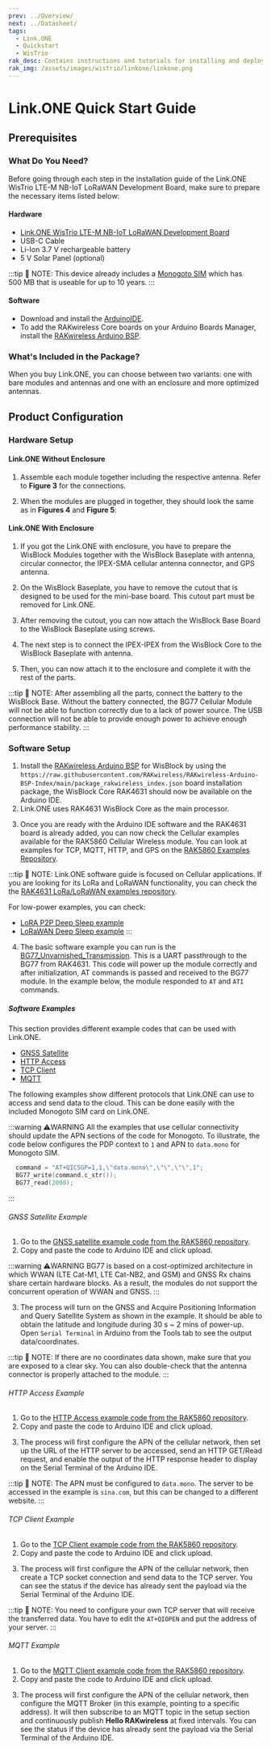 ```yaml
---
prev: ../Overview/
next: ../Datasheet/
tags:
  - Link.ONE
  - Quickstart
  - WisTrio
rak_desc: Contains instructions and tutorials for installing and deploying your Link.ONE WisTrio LTE-M NB-IoT LoRaWAN Development Board. Instructions are written in a detailed and step-by-step manner for an easier experience in setting up your device.
rak_img: /assets/images/wistrio/linkone/linkone.png
---
```


# Link.ONE Quick Start Guide

## Prerequisites

### What Do You Need?

Before going through each step in the installation guide of the Link.ONE WisTrio LTE-M NB-IoT LoRaWAN Development Board, make sure to prepare the necessary items listed below:

#### Hardware

- [Link.ONE WisTrio LTE-M NB-IoT LoRaWAN Development Board](https://store.rakwireless.com/products/link-one-lte-m-nb-iot-lorawan-device-based-on-nrf52840-sx1262-and-bg77-arduino-ide-compatible?variant=42659406512326?utm_source=LinkOne&utm_medium=Document&utm_campaign=BuyFromStore)
- USB-C Cable
- Li-Ion 3.7&nbsp;V rechargeable battery
- 5&nbsp;V Solar Panel (optional)

:::tip 📝 NOTE:
This device already includes a [Monogoto SIM](https://store.rakwireless.com/products/iot-sim-card-for-wisnode-modules?variant=42658018787526) which has 500&nbsp;MB that is useable for up to 10&nbsp;years.
:::

#### Software

- Download and install the [ArduinoIDE](https://www.arduino.cc/en/Main/Software).
- To add the RAKwireless Core boards on your Arduino Boards Manager, install the [RAKwireless Arduino BSP](https://github.com/RAKWireless/RAKwireless-Arduino-BSP-Index).

### What's Included in the Package?

When you buy Link.ONE, you can choose between two variants: one with bare modules and antennas and one with an enclosure and more optimized antennas.

<rk-img
  src="/assets/images/wistrio/linkone/quickstart/included_modules.png"
  width="60%"
  caption="Link.ONE modules without Enclosure"
/>

<rk-img
  src="/assets/images/wistrio/linkone/quickstart/included_modules_enclosure.png"
  width="60%"
  caption="Link.ONE with Enclosure"
/>

## Product Configuration

### Hardware Setup

#### Link.ONE Without Enclosure

1. Assemble each module together including the respective antenna. Refer to **Figure 3** for the connections.

<rk-img
  src="/assets/images/wistrio/linkone/quickstart/assembly_linkone.png"
  width="75%"
  caption="Link.ONE Modules and Antenna Connection"
/>

2. When the modules are plugged in together, they should look the same as in **Figures 4** and **Figure 5**:

<rk-img
  src="/assets/images/wistrio/linkone/quickstart/linkone_top.png"
  width="45%"
  caption="Link.ONE Modules top view"
/>

<rk-img
  src="/assets/images/wistrio/linkone/quickstart/linkone_bottom.png"
  width="45%"
  caption="Link.ONE Modules bottom view"
/>

#### Link.ONE With Enclosure

1. If you got the Link.ONE with enclosure, you have to prepare the WisBlock Modules together with the WisBlock Baseplate with antenna, circular connector, the IPEX-SMA cellular antenna connector, and GPS antenna.

<rk-img
  src="/assets/images/wistrio/linkone/quickstart/wisblock-base-antenna-enclosure.png"
  width="70%"
  caption="Link.ONE with Enclosure"
/>

2. On the WisBlock Baseplate, you have to remove the cutout that is designed to be used for the mini-base board. This cutout part must be removed for Link.ONE.

<rk-img
  src="/assets/images/wistrio/linkone/quickstart/wisblock-plate-antenna-cutout.png"
  width="70%"
  caption="Removing the cutout section of the WisBlock Baseplate"
/>

3. After removing the cutout, you can now attach the WisBlock Base Board to the WisBlock Baseplate using screws.

<rk-img
  src="/assets/images/wistrio/linkone/quickstart/wisblock-plate-antenna-wisblock.png"
  width="45%"
  caption="Attaching the WisBlock Base board to WisBlock Baseplate with PCB Antenna"
/>

4. The next step is to connect the IPEX-IPEX from the WisBlock Core to the WisBlock Baseplate with antenna.

<rk-img
  src="/assets/images/wistrio/linkone/quickstart/wisblock-plate-antenna-connect.png"
  width="45%"
  caption="IPEX-to-IPEX connector"
/>

5. Then, you can now attach it to the enclosure and complete it with the rest of the parts.

<rk-img
  src="/assets/images/wistrio/linkone/quickstart/wisblock-antenna-enclosure.png"
  width="45%"
  caption="Mounting the modules to Link.ONE enclosure"
/>

<rk-img
  src="/assets/images/wistrio/linkone/quickstart/assembled_with_enclosure.png"
  width="45%"
  caption="Assembled Link.ONE with all the parts"
/>

:::tip 📝 NOTE:
After assembling all the parts, connect the battery to the WisBlock Base. Without the battery connected, the BG77 Cellular Module will not be able to function correctly due to a lack of power source. The USB connection will not be able to provide enough power to achieve enough performance stability.
:::

### Software Setup

1. Install the [RAKwireless Arduino BSP](https://github.com/RAKWireless/RAKwireless-Arduino-BSP-Index) for WisBlock by using the ```https://raw.githubusercontent.com/RAKwireless/RAKwireless-Arduino-BSP-Index/main/package_rakwireless_index.json``` board installation package, the WisBlock Core RAK4631 should now be available on the Arduino IDE.
2. Link.ONE uses RAK4631 WisBlock Core as the main processor.

<rk-img
  src="/assets/images/wistrio/linkone/quickstart/sw_select_core.png"
  width="70%"
  caption="Selecting RAK4631 WisBlock Core of Link.ONE"
/>

3. Once you are ready with the Arduino IDE software and the RAK4631 board is already added, you can now check the Cellular examples available for the RAK5860 Cellular Wireless module. You can look at examples for TCP, MQTT, HTTP, and GPS on the [RAK5860 Examples Repository](https://github.com/RAKWireless/WisBlock/tree/master/examples/common/communications/Cellular/RAK5860_BG77_Module).

:::tip 📝 NOTE:
Link.ONE software guide is focused on Cellular applications. If you are looking for its LoRa and LoRaWAN functionality,
you can check the the [RAK4631 LoRa/LoRaWAN examples repository](https://github.com/RAKWireless/WisBlock/tree/master/examples/RAK4630/communications/LoRa).

For low-power examples, you can check:
- [LoRA P2P Deep Sleep example](https://github.com/RAKWireless/WisBlock/tree/master/tutorials/RAK4631-Deep-Sleep-P2P)
- [LoRaWAN Deep Sleep example](https://github.com/RAKWireless/WisBlock/tree/master/examples/RAK4630/communications/LoRa/LoRaWAN/RAK4631-DeepSleep-LoRaWan)
:::

4. The basic software example you can run is the [BG77_Unvarnished_Transmission](https://github.com/RAKWireless/WisBlock/tree/master/examples/common/communications/Cellular/RAK5860_BG77_Module/BG77_Unvarnished_Transmission). This is a UART passthrough to the BG77 from RAK4631. This code will power up the module correctly and after initialization, AT commands is passed and received to the BG77 module. In the example below, the module responded to `AT` and `ATI` commands.

<rk-img
  src="/assets/images/wistrio/linkone/quickstart/sw_uart_passthru.png"
  width="85%"
  caption="UART Passthrough to BG77 Module"
/>

##### Software Examples

This section provides different example codes that can be used with Link.ONE.

- [GNSS Satellite](/Product-Categories/WisTrio/LINKONE/Quickstart/#gnss-satellite-example)
- [HTTP Access](/Product-Categories/WisTrio/LINKONE/Quickstart/#http-access-example)
- [TCP Client](/Product-Categories/WisTrio/LINKONE/Quickstart/#tcp-client-example)
- [MQTT](/Product-Categories/WisTrio/LINKONE/Quickstart/#mqtt-example)


The following examples show different protocols that Link.ONE can use to access and send data to the cloud. This can be done easily with the included Monogoto SIM card on Link.ONE.

:::warning ⚠️WARNING
All the examples that use cellular connectivity should update the APN sections of the code for Monogoto. To illustrate, the code below configures the PDP context to `1` and APN to `data.mono` for Monogoto SIM.

```c
  command = "AT+QICSGP=1,1,\"data.mono\",\"\",\"\",1";
  BG77_write(command.c_str());
  BG77_read(2000);
```
:::


###### GNSS Satellite Example

1. Go to the [GNSS satellite example code from the RAK5860 repository](https://github.com/RAKWireless/WisBlock/blob/master/examples/common/communications/Cellular/RAK5860_BG77_Module/RAK5860_GNSS_Satellite/RAK5860_GNSS_Satellite.ino).
2. Copy and paste the code to Arduino IDE and click upload.

<rk-img
  src="/assets/images/wistrio/linkone/quickstart/sw_gnss_1.png"
  width="70%"
  caption="GNSS Example Code"
/>

:::warning ⚠️WARNING
BG77 is based on a cost-optimized architecture in which WWAN (LTE Cat-M1, LTE Cat-NB2, and GSM) and GNSS Rx chains share certain hardware blocks. As a result, the modules do not support the concurrent operation of WWAN and GNSS.
:::

3. The process will turn on the GNSS and Acquire Positioning Information and Query Satellite System as shown in the example. It should be able to obtain the latitude and longitude during 30&nbsp;s ~ 2&nbsp;mins of power-up. Open `Serial Terminal` in Arduino from the Tools tab to see the output data/coordinates.

:::tip 📝 NOTE:
If there are no coordinates data shown, make sure that you are exposed to a clear sky. You can also double-check that the antenna connector is properly attached to the module.
:::

<rk-img
  src="/assets/images/wistrio/linkone/quickstart/sw_gnss_2.png"
  width="60%"
  caption="Serial Terminal output waiting for coordinates"
/>

###### HTTP Access Example

1. Go to the [HTTP Access example code from the RAK5860 repository](https://github.com/RAKWireless/WisBlock/blob/master/examples/common/communications/Cellular/RAK5860_BG77_Module/RAK5860_Access_HTTP_Server/RAK5860_Access_HTTP_Server.ino).
2. Copy and paste the code to Arduino IDE and click upload.

<rk-img
  src="/assets/images/wistrio/linkone/quickstart/sw_http_1.png"
  width="70%"
  caption="HTTP Example Code"
/>

3. The process will first configure the APN of the cellular network, then set up the URL of the HTTP server to be accessed, send an HTTP GET/Read request, and enable the output of the HTTP response header to display on the Serial Terminal of the Arduino IDE.

:::tip 📝 NOTE:
The APN must be configured to `data.mono`. The server to be accessed in the example is `sina.com`, but this can be changed to a different website.
:::

<rk-img
  src="/assets/images/wistrio/linkone/quickstart/sw_http_2.png"
  width="60%"
  caption="Successful HTTP Get with reply"
/>

###### TCP Client Example

1. Go to the [TCP Client example code from the RAK5860 repository](https://github.com/RAKWireless/WisBlock/blob/master/examples/common/communications/Cellular/RAK5860_BG77_Module/RAK5860_TCP_Client/RAK5860_TCP_Client.ino).
2. Copy and paste the code to Arduino IDE and click upload.

<rk-img
  src="/assets/images/wistrio/linkone/quickstart/sw_tcp_1.png"
  width="70%"
  caption="TCP Example Code"
/>

3. The process will first configure the APN of the cellular network, then create a TCP socket connection and send data to the TCP server. You can see the status if the device has already sent the payload via the Serial Terminal of the Arduino IDE.

:::tip 📝 NOTE:
You need to configure your own TCP server that will receive the transferred data. You have to edit the `AT+QIOPEN` and put the address of your server.
:::

<rk-img
  src="/assets/images/wistrio/linkone/quickstart/sw_tcp_2.png"
  width="70%"
  caption="TCP Client connection"
/>

<rk-img
  src="/assets/images/wistrio/linkone/quickstart/sw_tcp_3.png"
  width="70%"
  caption="Data transmitted from TCP Client"
/>

###### MQTT Example

1. Go to the [MQTT Client example code from the RAK5860 repository](https://github.com/RAKWireless/WisBlock/blob/master/examples/common/communications/Cellular/RAK5860_BG77_Module/RAK5860_MQTT/RAK5860_MQTT.ino).
2. Copy and paste the code to Arduino IDE and click upload.

<rk-img
  src="/assets/images/wistrio/linkone/quickstart/sw_mqtt_1.png"
  width="70%"
  caption="MQTT Example"
/>

3. The process will first configure the APN of the cellular network, then configure the MQTT Broker (in this example, pointing to a specific address). It will then subscribe to an MQTT topic in the setup section and continuously publish **Hello RAKwireless** at fixed intervals. You can see the status if the device has already sent the payload via the Serial Terminal of the Arduino IDE.

<rk-img
  src="/assets/images/wistrio/linkone/quickstart/sw_mqtt_2.png"
  width="60%"
  caption="MQTT Subscription to Topic"
/>

<rk-img
  src="/assets/images/wistrio/linkone/quickstart/sw_mqtt_3.png"
  width="60%"
  caption="MQTT Publishing in fix interval"
/>
